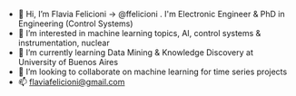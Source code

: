 - 👋 Hi, I’m Flavia Felicioni -> @ffelicioni . I'm Electronic Engineer & PhD in Engineering (Control Systems)
- 👀 I’m interested in machine learning topics, AI, control systems & instrumentation, nuclear 
- 🌱 I’m currently learning Data Mining & Knowledge Discovery at University of Buenos Aires
- 💞️ I’m looking to collaborate on machine learning for time series projects
- 📫 flaviafelicioni@gmail.com

<!---
ffelicioni/ffelicioni is a ✨ special ✨ repository because its `README.md` (this file) appears on your GitHub profile.
You can click the Preview link to take a look at your changes.
--->
